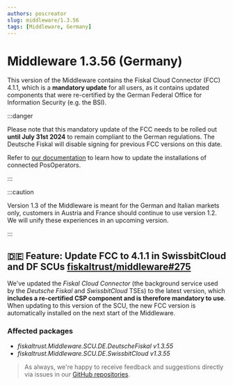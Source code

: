 ```yaml
---
authors: poscreator
slug: middleware/1.3.56
tags: [Middleware, Germany]
---
```


# Middleware 1.3.56 (Germany)
This version of the Middleware contains the Fiskal Cloud Connector (FCC) 4.1.1, which is a **mandatory update** for all users, as it contains updated components that were re-certified by the German Federal Office for Information Security (e.g. the BSI).

:::danger

Please note that this mandatory update of the FCC needs to be rolled out **until July 31st 2024** to remain compliant to the German regulations. The Deutsche Fiskal will disable signing for previous FCC versions on this date.

Refer to [our documentation](https://docs.fiskaltrust.cloud/docs/posdealers/technical-operations/maintenance/updating) to learn how to update the installations of connected PosOperators.

:::

<!--truncate-->

:::caution

Version 1.3 of the Middleware is meant for the German and Italian markets only, customers in Austria and France should continue to use version 1.2. We will unify these experiences in an upcoming version.

:::


## 🇩🇪 Feature: Update FCC to 4.1.1 in SwissbitCloud and DF SCUs [fiskaltrust/middleware#275](https://github.com/fiskaltrust/middleware/pull/275)
We've updated the _Fiskal Cloud Connector_ (the background service used by the _Deutsche Fiskal_ and _SwissbitCloud_ TSEs) to the latest version, which **includes a re-certified CSP component and is therefore mandatory to use**. When updating to this version of the SCU, the new FCC version is automatically installed on the next start of the Middleware.

### Affected packages
- _fiskaltrust.Middleware.SCU.DE.DeutscheFiskal v1.3.55_
- _fiskaltrust.Middleware.SCU.DE.SwissbitCloud v1.3.55_


> As always, we're happy to receive feedback and suggestions directly via issues in our [GitHub repositories](https://github.com/fiskaltrust).
